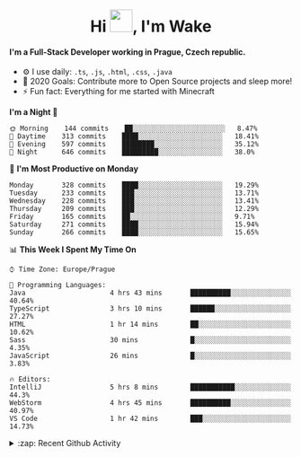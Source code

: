 <h1 align="center">Hi <img src="https://raw.githubusercontent.com/MrWakeCZ/MrWakeCZ/master/Hi.gif" width="40px" />, I'm Wake</h1>

#### I'm a Full-Stack Developer working in Prague, Czech republic.
- ⚙️ I use daily: `.ts`, `.js`, `.html`, `.css`, `.java`
- 🥅 2020 Goals: Contribute more to Open Source projects and sleep more!
- ⚡ Fun fact: Everything for me started with Minecraft

<!--START_SECTION:waka-->
**I'm a Night 🦉** 

```text
🌞 Morning    144 commits    ██░░░░░░░░░░░░░░░░░░░░░░░   8.47% 
🌆 Daytime    313 commits    ████░░░░░░░░░░░░░░░░░░░░░   18.41% 
🌃 Evening    597 commits    ████████░░░░░░░░░░░░░░░░░   35.12% 
🌙 Night      646 commits    █████████░░░░░░░░░░░░░░░░   38.0%

```
📅 **I'm Most Productive on Monday** 

```text
Monday       328 commits    ████░░░░░░░░░░░░░░░░░░░░░   19.29% 
Tuesday      233 commits    ███░░░░░░░░░░░░░░░░░░░░░░   13.71% 
Wednesday    228 commits    ███░░░░░░░░░░░░░░░░░░░░░░   13.41% 
Thursday     209 commits    ███░░░░░░░░░░░░░░░░░░░░░░   12.29% 
Friday       165 commits    ██░░░░░░░░░░░░░░░░░░░░░░░   9.71% 
Saturday     271 commits    ████░░░░░░░░░░░░░░░░░░░░░   15.94% 
Sunday       266 commits    ████░░░░░░░░░░░░░░░░░░░░░   15.65%

```


📊 **This Week I Spent My Time On** 

```text
⌚︎ Time Zone: Europe/Prague

💬 Programming Languages: 
Java                     4 hrs 43 mins       ██████████░░░░░░░░░░░░░░░   40.64% 
TypeScript               3 hrs 10 mins       ██████░░░░░░░░░░░░░░░░░░░   27.27% 
HTML                     1 hr 14 mins        ██░░░░░░░░░░░░░░░░░░░░░░░   10.62% 
Sass                     30 mins             █░░░░░░░░░░░░░░░░░░░░░░░░   4.35% 
JavaScript               26 mins             █░░░░░░░░░░░░░░░░░░░░░░░░   3.83%

🔥 Editors: 
IntelliJ                 5 hrs 8 mins        ███████████░░░░░░░░░░░░░░   44.3% 
WebStorm                 4 hrs 45 mins       ██████████░░░░░░░░░░░░░░░   40.97% 
VS Code                  1 hr 42 mins        ███░░░░░░░░░░░░░░░░░░░░░░   14.73%

```


<!--END_SECTION:waka-->

<details>
  <summary>:zap: Recent Github Activity</summary>

<!--START_SECTION:activity-->
1. 🎉 Merged PR [#6](https://github.com/craftmania-cz/craftlobby/pull/6) in [craftmania-cz/craftlobby](https://github.com/craftmania-cz/craftlobby)
2. 🎉 Merged PR [#14](https://github.com/craftmania-cz/craftmanager/pull/14) in [craftmania-cz/craftmanager](https://github.com/craftmania-cz/craftmanager)
3. 🎉 Merged PR [#89](https://github.com/waked-cz/corgi/pull/89) in [waked-cz/corgi](https://github.com/waked-cz/corgi)
4. 🎉 Merged PR [#2](https://github.com/craftmania-cz/craftcore/pull/2) in [craftmania-cz/craftcore](https://github.com/craftmania-cz/craftcore)
5. 🎉 Merged PR [#7](https://github.com/craftmania-cz/craftlobby/pull/7) in [craftmania-cz/craftlobby](https://github.com/craftmania-cz/craftlobby)
<!--END_SECTION:activity-->

</details>
